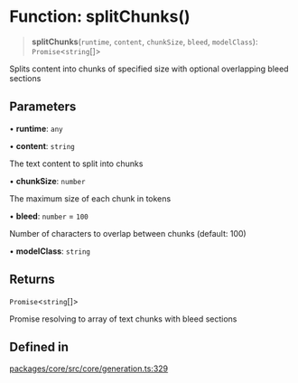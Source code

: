 # Function: splitChunks()

> **splitChunks**(`runtime`, `content`, `chunkSize`, `bleed`, `modelClass`): `Promise`\<`string`[]\>

Splits content into chunks of specified size with optional overlapping bleed sections

## Parameters

• **runtime**: `any`

• **content**: `string`

The text content to split into chunks

• **chunkSize**: `number`

The maximum size of each chunk in tokens

• **bleed**: `number` = `100`

Number of characters to overlap between chunks (default: 100)

• **modelClass**: `string`

## Returns

`Promise`\<`string`[]\>

Promise resolving to array of text chunks with bleed sections

## Defined in

[packages/core/src/core/generation.ts:329](https://github.com/ai16z/eliza/blob/d30d0a6e4929f1f9ad2fee78a425cc005922c069/packages/core/src/core/generation.ts#L329)
